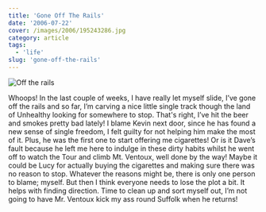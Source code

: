 ```yaml
---
title: 'Gone Off The Rails'
date: '2006-07-22'
cover: /images/2006/195243286.jpg
category: article
tags:
  - 'life'
slug: 'gone-off-the-rails'
---
```


![Off the rails](/images/2006/195243286.jpg)

Whoops! In the last couple of weeks, I have really let myself slide, I’ve gone off the rails and so far, I’m carving a nice little single track though the land of Unhealthy looking for somewhere to stop. That's right, I’ve hit the beer and smokes pretty bad lately! I blame Kevin next door, since he has found a new sense of single freedom, I felt guilty for not helping him make the most of it. Plus, he was the first one to start offering me cigarettes! Or is it Dave’s fault because he left me here to indulge in these dirty habits whilst he went off to watch the Tour and climb Mt. Ventoux, well done by the way! Maybe it could be Lucy for actually buying the cigarettes and making sure there was no reason to stop. Whatever the reasons might be, there is only one person to blame; myself. But then I think everyone needs to lose the plot a bit. It helps with finding direction. Time to clean up and sort myself out, I’m not going to have Mr. Ventoux kick my ass round Suffolk when he returns!
